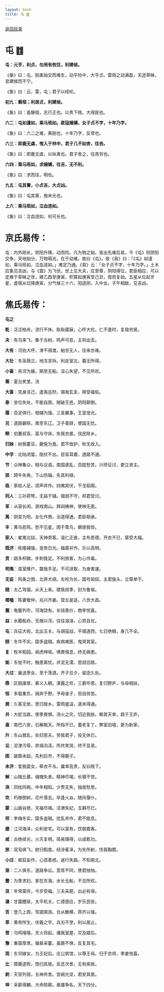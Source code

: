 ```yaml
---
layout: book
title: 屯 ䷂
---
```


[返回目录](./)

# 屯 ䷂

**屯：元亨，利贞，勿用有攸往，利建侯。**

《彖》曰：屯，刚柔始交而难生，动乎险中，大亨贞。雷雨之动满盈，天造草昧，宜建侯而不宁。

《象》曰：云，雷，屯；君子以经纶。

**初九：磐桓；利居贞，利建侯。**

《象》曰：虽磐桓，志行正也。以贵下贱，大得民也。

**六二：屯如邅如，乘马班如。匪寇婚媾，女子贞不字，十年乃字。**

《象》曰：六二之难，乘刚也。十年乃字，反常也。

**六三：即鹿无虞，惟入于林中，君子几不如舍，往吝。**

《象》曰：即鹿无虞，以纵禽也。君子舍之，往吝穷也。

**六四：乘马班如，求婚媾，往吉，无不利。**

《象》曰：求而往，明也。

**九五：屯其膏，小贞吉，大贞凶。**

《象》曰：屯其膏，施未光也。

**上六：乘马班如，泣血涟如。**

《象》曰：泣血涟如，何可长也。

# 京氏易传：

屯：内外刚长，阴阳升降，动而险。凡为物之始，皆出先难后易，今《屯》则阴阳交争，天地始分，万物萌兆，在于动难。故曰《屯》。故《易》曰：「《屯》如邅如，乘马班如，泣血涟如。」难定乃通。《易》云：「女子贞不字，十年乃字。」土木应象见吉凶，与《震》为飞伏。世上见大夫，应至尊，阴阳得位，君臣相应，可以定难于草昧之世，建乙酉至庚寅，积算起庚寅至己丑，周而复始。五星从位起岁星，虚宿从位降庚寅，分气候三十六，阳适阴，入中女。子午相敌，见吉凶。


# 焦氏易传：

**屯之**

**乾**：泛泛柏舟，流行不休。耿耿寤寐，心怀大忧。仁不逢时，复隐穷居。

**夬**：有鸟来飞，集于古树。鸣声可恶，主将出去。

**大有**：河伯大呼，津不得渡。船空无人，往来亦难。

**大壮**：冬采薇兰，地冻坚坼。利走室北，暮无所得。

**小畜**：夹河为婚，期至无船。淫心失望，不见所欢。

**需**：夏台羑里，汤

**大畜**：克身洁己，逢禹巡狩。锡我玄圭，拜受福佑。

**泰**：坐位失处，不能自居。贼破王邑，阴阳颠倒。

**履**：百足俱行，相辅为强。三圣翼事，王室宠光。

**兑**：道路僻除，南至东辽。卫子善辞，使国无忧。

**睽**：伯蹇叔盲，莫与守床。失我衣裘，伐民除乡。

**归妹**：树我藿豆，鹿兔为食。君不恤护，秋无收入。

**中孚**：北陆闭蛰，隐伏不出。目盲耳聋，道路不通。

**节**：众神集众，相与议语。南国虐乱，百姓愁苦。兴师征讨，更立贤主。

**损**：踦牛失角，下山伤轴。失其利禄。

**临**：家给人足，颂声并作。四夷宾伏，干戈韬阁。

**同人**：三孙荷弩，无益于辅。城弱不守，邦君受讨。

**革**：从容长闲，游戏南山。拜祠祷神，使神无患。

**离**：阴变为阳，女化作男。治道得通，君臣相承。

**丰**：黄鸟悲鸣，愁不见星。困于鸷鸟，鸇使我惊。

**家人**：崔嵬北狱，天神贵客。温仁正直，主布恩德。开衣不已，蒙受大福。

**既济**：栋隆辅强，宠贵日光。福善并作，乐以高明。

**贲**：路多枳棘，步刺我足。不利旅客，为心作毒。

**明夷**：虿室蜂户，螫我手足。不可进取，为身害速。

**无妄**：鸣条之图，北奔犬胡。左衽为长，国号匈奴。主君旄头，立尊单于。

**随**：太乙驾骝，从天上来。徵我叔季，封为鲁侯。

**噬嗑**：陈妻敬仲，兆兴齐姜。营丘是适，八世大昌。

**震**：龟鳖列市，河海饶有。长钱善价，商李悦喜。

**益**：水戴船舟，无根以浮。往往溶溶，心劳且忧。

**屯**：兵征大宛，北出玉关。与胡寇战，平城道西，七日绝粮，身几不全。

**颐**：冬华不实，国多盗贼。疾病难医，鬼哭其室。

**复**：牧羊稻园，闻虎呻喧。惧畏惕息，终无祸患。

**姤**：东徙不时，触患离忧。井泥无濡，思叔旧居。

**大过**：襄送季女，至于荡道。齐子旦夕，留连久处。

**鼎**：区脱康居，慕义入朝。湛露之欢，三爵毕恩。复归野庐，与母相扶。

**恒**：多载重负，捐弃于野。予母谁子，但自劳苦。

**巽**：久客无依，思归我乡。雷雨盛溢，道未得通。

**井**：大蛇当路，使季畏惧。汤火之灾，切近我肤。赖其天幸，趋于王庐。

**蛊**：南巴六安，石解戟天。所指不已，耋老复丁。弊室旧墟，更为新家。

**升**：东山救乱，处妇思夫。劳我君子，役无休已。

**讼**：泥津污辱，弃捐沟渎。所共笑哭，终不显录。

**困**：跛踬未起，先利后市，不得鹿子。

**未济**：爱我婴女，牵衣不与。冀幸高贵，反曰贱下。

**解**：山陵丘墓，魂魄失舍。精神尽竭，长寝不觉。

**涣**：同枕同袍，中年相知。少贾无失，独居愁思。

**坎**：朽根倒树，花叶落去。卒逢火焱，随风偃仆。

**蒙**：山崩谷绝，天福尽竭。泾渭失纪，玉厤尽已。

**师**：李梅冬实，国多盗贼。扰乱并作，君不能息。

**遯**：江河海泽，众利安宅。可以富有，饮御嘉客。

**咸**：炎绝续光，火灭复明。简易理得，以成乾功。

**旅**：双凫俱飞，欲归稻食。经涉萑泽，为矢所射，伤我胸臆。

**小过**：痴狂妄作，心诳善惑。迷行失路，不知南北。

**渐**：二人俱东，道路争讼。意乖不同，使君忷忷。

**蹇**：为季求妇，家在东海。水长无船，不见所欢。

**艮**：年常蒙庆，今岁受福。三夫采葩，出必有得。

**谦**：甘露醴泉，太平机关。仁德感应，岁乐民安。

**否**：登几上舆，驾驷南游。合从散横，燕齐以强。

**萃**：黄帝所生，伏羲之宇。兵刃不至，利以居止。

**晋**：乌鸣嘻嘻，天火将起。燔我室屋，灾及姬后。

**豫**：重茵厚席，循皋采藿。虽踬不惧，反复其宅。

**观**：东邻嫁女，为王妃后。庄公筑馆，以尊王母。归于京师，季姜悦喜。

**比**：獐鹿逐牧，饱归其居。反还次舍，无有疾故。

**剥**：天官列宿，五神共舍。宫阙光坚，君安其居。

**坤**：采薪得麟，大命陨颠。豪雄争名，天下四分。


